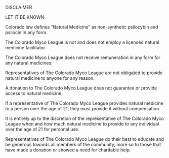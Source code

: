 DISCLAIMER

LET IT BE KNOWN

Colorado law defines “Natural Medicine” as non-synthetic psilocybin and psilocin in any form.

The Colorado Myco League is not and does not employ a licensed natural medicine facilitator.

The Colorado Myco League does not receive remuneration in any form for any natural medicines.

Representatives of The Colorado Myco League are not obligated to provide natural medicine to anyone for any reason.

A donation to The Colorado Myco League does not guarantee or provide access to natural medicine. 

If a representative of The Colorado Myco League provides natural medicine to a person over the age of 21, they must provide it without compensation. 

It is entirely up to the discretion of the representative of The Colorado Myco League when and how much natural medicine to provide to any individual over the age of 21 for personal use.

Representatives of The Colorado Myco League do their best to educate and be generous towards all members of the community, more so to those that have made a donation or showed a need for charitable help.